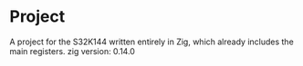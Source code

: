 # Project
A project for the S32K144 written entirely in Zig, which already includes the main registers.
zig version: 0.14.0


